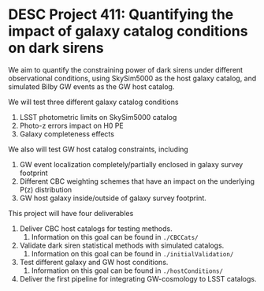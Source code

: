# DESC Project 411: Quantifying the impact of galaxy catalog conditions on dark sirens

We aim to quantify the constraining power of dark sirens under different observational conditions, using SkySim5000 as the host galaxy catalog, and simulated Bilby GW events as the GW host catalog. 

We will test three different galaxy catalog conditions
1. LSST photometric limits on SkySim5000 catalog
1. Photo-z errors impact on H0 PE
1. Galaxy completeness effects

We also will test GW host catalog constraints, including
1. GW event localization completely/partially enclosed in galaxy survey footprint
2. Different CBC weighting schemes that have an impact on the underlying P(z) distribution
3. GW host galaxy inside/outside of galaxy survey footprint.

This project will have four deliverables
1. Deliver CBC host catalogs for testing methods.
    1. Information on this goal can be found in `./CBCCats/`
2. Validate dark siren statistical methods with simulated catalogs.
    1. Information on this goal can be found in `./initialValidation/`
3. Test different galaxy and GW host conditions.
    1. Information on this goal can be found in `./hostConditions/`
4. Deliver the first pipeline for integrating GW-cosmology to LSST catalogs.
